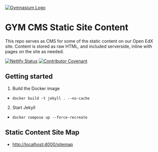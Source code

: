 [![Gymnasium Logo](https://cdn.rawgit.com/gymnasium/gymnasium.github.io/master/assets/GYM-logo.svg)](https://thegymnasium.com)

# GYM CMS Static Site Content

This repo serves as CMS for some of the static content on our Open EdX site. Content is stored as raw HTML, and included serverside, inline with pages on the site as needed.

[![Netlify Status](https://api.netlify.com/api/v1/badges/897026f2-f0c0-43fa-a6d4-3bf1d3eefc2d/deploy-status)](https://app.netlify.com/sites/gymcms/deploys)
[![Contributor Covenant](https://img.shields.io/badge/Contributor%20Covenant-v1.4%20adopted-ff69b4.svg)](./CODE_OF_CONDUCT.md)

## Getting started

1. Build the Docker image
 - `docker build -t jekyll . --no-cache`
2. Start Jekyll
 - `docker compose up --force-recreate`

## Static Content Site Map
- [http://localhost:4000/sitemap](http://localhost:4000/sitemap)
